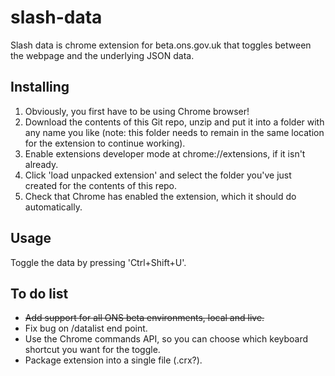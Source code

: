 # slash-data
Slash data is chrome extension for beta.ons.gov.uk that toggles between the webpage and the underlying JSON data.

## Installing
1. Obviously, you first have to be using Chrome browser! 
2. Download the contents of this Git repo, unzip and put it into a folder with any name you like (note: this folder needs to remain in the same location for the extension to continue working).
3. Enable extensions developer mode at chrome://extensions, if it isn't already.
4. Click 'load unpacked extension' and select the folder you've just created for the contents of this repo.
5. Check that Chrome has enabled the extension, which it should do automatically.

## Usage
Toggle the data by pressing 'Ctrl+Shift+U'.

## To do list
- ~~Add support for all ONS beta environments, local and live.~~
- Fix bug on /datalist end point.
- Use the Chrome commands API, so you can choose which keyboard shortcut you want for the toggle.
- Package extension into a single file (.crx?).
